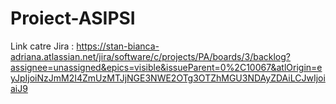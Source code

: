 # Proiect-ASIPSI

Link catre Jira : https://stan-bianca-adriana.atlassian.net/jira/software/c/projects/PA/boards/3/backlog?assignee=unassigned&epics=visible&issueParent=0%2C10067&atlOrigin=eyJpIjoiNzJmM2I4ZmUzMTJjNGE3NWE2OTg3OTZhMGU3NDAyZDAiLCJwIjoiaiJ9
